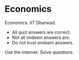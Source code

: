 # Economics
Economics. IIT Dharwad. 

- All quiz answers are correct. 
- Not all midsem answers are. 
- Do not trust endsem answers. 

Use the internet. 
Solve questions. 
